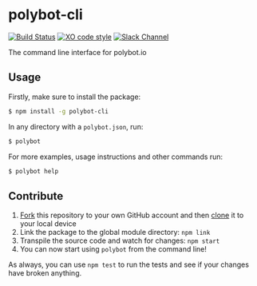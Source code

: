 # polybot-cli

[![Build Status](https://travis-ci.org/polybotIO/polybot-cli.svg?branch=master)](https://travis-ci.org/polybotIO/polybot-cli)
[![XO code style](https://img.shields.io/badge/code_style-XO-5ed9c7.svg)](https://github.com/sindresorhus/xo)
[![Slack Channel](https://chat.polybot.io/badge.svg)](https://chat.polybot.io)

The command line interface for polybot.io

## Usage

Firstly, make sure to install the package:

```bash
$ npm install -g polybot-cli
```

In any directory with a `polybot.json`, run:

```bash
$ polybot
```

For more examples, usage instructions and other commands run:

```bash
$ polybot help
```

## Contribute

1. [Fork](https://help.github.com/articles/fork-a-repo/) this repository to your own GitHub account and then [clone](https://help.github.com/articles/cloning-a-repository/) it to your local device
2. Link the package to the global module directory: `npm link`
3. Transpile the source code and watch for changes: `npm start`
4. You can now start using `polybot` from the command line!

As always, you can use `npm test` to run the tests and see if your changes have broken anything.

